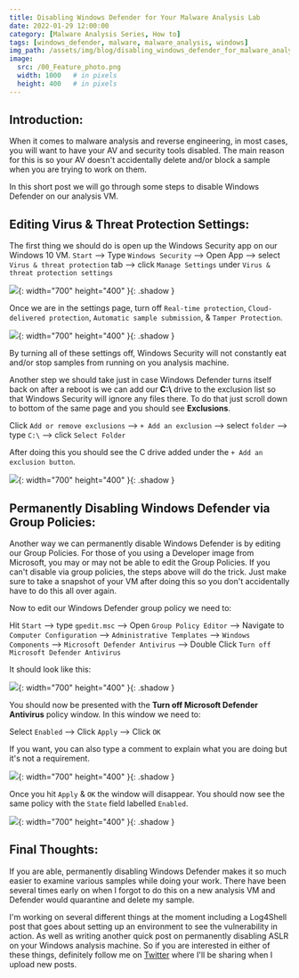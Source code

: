 ```yaml
---
title: Disabling Windows Defender for Your Malware Analysis Lab
date: 2022-01-29 12:00:00
category: [Malware Analysis Series, How to]
tags: [windows_defender, malware, malware_analysis, windows]
img_path: /assets/img/blog/disabling_windows_defender_for_malware_analysis_lab_images
image:
  src: /00_Feature_photo.png
  width: 1000   # in pixels
  height: 400   # in pixels
---
```


## Introduction:
When it comes to malware analysis and reverse engineering, in most cases, you will want to have your AV and security tools disabled. The main reason for this is so your AV doesn't accidentally delete and/or block a sample when you are trying to work on them.  

In this short post we will go through some steps to disable Windows Defender on our analysis VM.

## Editing Virus & Threat Protection Settings:
The first thing we should do is open up the Windows Security app on our Windows 10 VM.
```Start``` --> Type ```Windows Security``` --> Open App --> select ```Virus & threat protection``` tab --> click ```Manage Settings``` under ```Virus & threat protection settings```

![](/01_Finding_virusthreat_protection_settings.png){: width="700" height="400" }{: .shadow }

Once we are in the settings page, turn off ```Real-time protection```, ```Cloud-delivered protection```, ```Automatic sample submission```, & ```Tamper Protection```.

![](/02_Turning_off_Windows_protections.png){: width="700" height="400" }{: .shadow }


By turning all of these settings off, Windows Security will not constantly eat and/or stop samples from running on you analysis machine.  

Another step we should take just in case Windows Defender turns itself back on after a reboot is we can add our **C:\\** drive to the exclusion list so that Windows Security will ignore any files there.  To do that just scroll down to bottom of the same page and you should see **Exclusions**.

Click ```Add or remove exclusions```  --> ```+ Add an exclusion``` --> select ```folder``` --> type ```C:\``` -->  click ```Select Folder```

After doing this you should see the C drive added under the ```+ Add an exclusion button```.

![](/03_drive_to_exclusions.png){: width="700" height="400" }{: .shadow }

## Permanently Disabling Windows Defender via Group Policies:
Another way we can permanently disable Windows Defender is by editing our Group Policies.   For those of you using a Developer image from Microsoft, you may or may not be able to edit the Group Policies.  If you can't disable via group policies, the steps above will do the trick.  Just make sure to take a snapshot of your VM after doing this so you don't accidentally have to do this all over again.

Now to edit our Windows Defender group policy we need to:

Hit ```Start``` --> type ```gpedit.msc``` --> Open ```Group Policy Editor``` --> Navigate to ```Computer Configuration``` --> ```Administrative Templates``` --> ```Windows Components``` --> ```Microsoft Defender Antivirus``` --> Double Click ```Turn off Microsoft Defender Antivirus```

It should look like this:

![](/04_Editing_LGP_settings.png){: width="700" height="400" }{: .shadow }

You should now be presented with the **Turn off Microsoft Defender Antivirus** policy window.  In this window we need to:

Select ```Enabled``` --> Click ```Apply``` --> Click ```OK```

If you want, you can also type a comment to explain what you are doing but it's not a requirement.

![](/05_Enabling_TOMDAV_policy.png){: width="700" height="400" }{: .shadow }

Once you hit ```Apply``` & ```OK``` the window will disappear.  You should now see the same policy with the ```State``` field labelled ```Enabled```.

![](/06_Checking_to_make_sure_policy_is_on.png){: width="700" height="400" }{: .shadow }

## Final Thoughts:
If you are able, permanently disabling Windows Defender makes it so much easier to examine various samples while doing your work.  There have been several times early on when I forgot to do this on a new analysis VM and Defender would quarantine and delete my sample. 

I'm working on several different things at the moment including a Log4Shell post that goes about setting up an environment to see the vulnerability in action.  As well as writing another quick post on permanently disabling ASLR on your Windows analysis machine.  So if you are interested in either of these things, definitely follow me on [Twitter](https://twitter.com/jt_dunnski) where I'll be sharing when I upload new posts.






